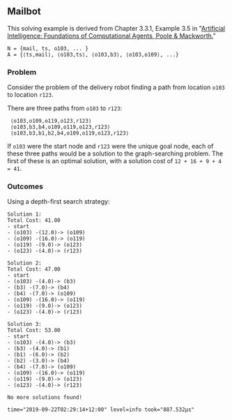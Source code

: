 ## Mailbot

This solving example is derived from Chapter 3.3.1, Example 3.5 in "[Artificial 
Intelligence: Foundations of Computational Agents, Poole & Mackworth.](https://artint.info/2e/html/ArtInt2e.Ch3.S3.SS1.html)"

```
N = {mail, ts, o103, ... }
A = {⟨ts,mail⟩, ⟨o103,ts⟩, ⟨o103,b3⟩, ⟨o103,o109⟩, ...}
```

### Problem

Consider the problem of the delivery robot finding a path from location `o103`
to location `r123`. 
 
There are three paths from `o103` to `r123`:

``` 
 ⟨o103,o109,o119,o123,r123⟩
 ⟨o103,b3,b4,o109,o119,o123,r123⟩
 ⟨o103,b3,b1,b2,b4,o109,o119,o123,r123⟩
```
 
If `o103` were the start node and `r123` were the unique goal node, each of 
these three paths would be a solution to the graph-searching problem.
The first of these is an optimal solution, with a solution cost of
`12 + 16 + 9 + 4 = 41`.

### Outcomes

Using a depth-first search strategy:

```
Solution 1:
Total Cost: 41.00
- start
- (o103) -(12.0)-> (o109)
- (o109) -(16.0)-> (o119)
- (o119) -(9.0)-> (o123)
- (o123) -(4.0)-> (r123)

Solution 2:
Total Cost: 47.00
- start
- (o103) -(4.0)-> (b3)
- (b3) -(7.0)-> (b4)
- (b4) -(7.0)-> (o109)
- (o109) -(16.0)-> (o119)
- (o119) -(9.0)-> (o123)
- (o123) -(4.0)-> (r123)

Solution 3:
Total Cost: 53.00
- start
- (o103) -(4.0)-> (b3)
- (b3) -(4.0)-> (b1)
- (b1) -(6.0)-> (b2)
- (b2) -(3.0)-> (b4)
- (b4) -(7.0)-> (o109)
- (o109) -(16.0)-> (o119)
- (o119) -(9.0)-> (o123)
- (o123) -(4.0)-> (r123)

No more solutions found!

time="2019-09-22T02:29:14+12:00" level=info took="887.532µs"
```
